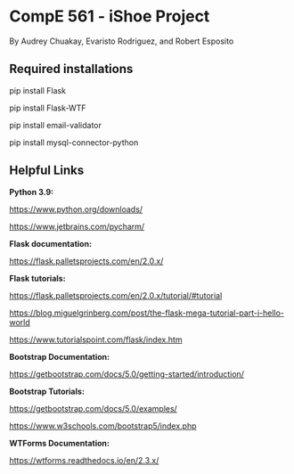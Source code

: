 # CompE 561 - iShoe Project
By Audrey Chuakay, Evaristo Rodriguez, and Robert Esposito

## Required installations

pip install Flask

pip install Flask-WTF

pip install email-validator

pip install mysql-connector-python

## Helpful Links

**Python 3.9:**

https://www.python.org/downloads/

https://www.jetbrains.com/pycharm/


**Flask documentation:**

https://flask.palletsprojects.com/en/2.0.x/


**Flask tutorials:** 

https://flask.palletsprojects.com/en/2.0.x/tutorial/#tutorial

https://blog.miguelgrinberg.com/post/the-flask-mega-tutorial-part-i-hello-world

https://www.tutorialspoint.com/flask/index.htm


**Bootstrap Documentation:** 

https://getbootstrap.com/docs/5.0/getting-started/introduction/ 


**Bootstrap Tutorials:** 

https://getbootstrap.com/docs/5.0/examples/

https://www.w3schools.com/bootstrap5/index.php

**WTForms Documentation:**

https://wtforms.readthedocs.io/en/2.3.x/